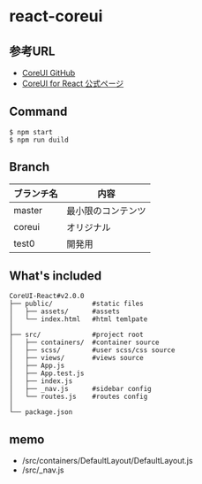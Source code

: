 # react-coreui

## 参考URL

- [CoreUI GitHub](https://github.com/coreui/coreui-free-react-admin-template)
- [CoreUI for React 公式ページ](https://coreui.io/react/)


## Command

```
$ npm start
$ npm run duild
```

## Branch

|ブランチ名|内容|
|-|-|
|master|最小限のコンテンツ|
|coreui|オリジナル|
|test0|開発用|


## What's included
```
CoreUI-React#v2.0.0
├── public/          #static files
│   ├── assets/      #assets
│   └── index.html   #html temlpate
│
├── src/             #project root
│   ├── containers/  #container source
│   ├── scss/        #user scss/css source
│   ├── views/       #views source
│   ├── App.js
│   ├── App.test.js
│   ├── index.js
│   ├── _nav.js      #sidebar config
│   └── routes.js    #routes config
│
└── package.json
```


## memo

- /src/containers/DefaultLayout/DefaultLayout.js
- /src/_nav.js